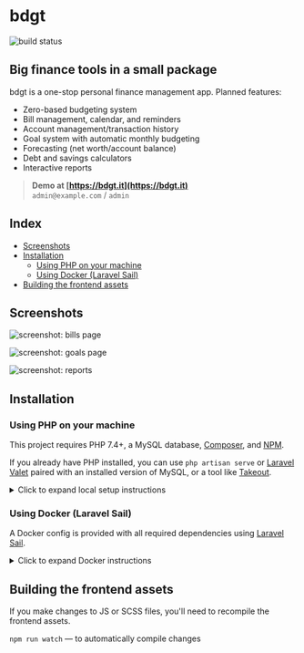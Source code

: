 bdgt
====

![build status](https://img.shields.io/github/actions/workflow/status/sbine/bdgt/tests.yml?branch=main)

## Big finance tools in a small package

bdgt is a one-stop personal finance management app. Planned features:  

- Zero-based budgeting system
- Bill management, calendar, and reminders
- Account management/transaction history
- Goal system with automatic monthly budgeting
- Forecasting (net worth/account balance)
- Debt and savings calculators
- Interactive reports

> **Demo at [https://bdgt.it](https://bdgt.it)**  
> `admin@example.com` / `admin`

## Index

- [Screenshots](#screenshots)
- [Installation](#installation)
  - [Using PHP on your machine](#using-php-on-your-machine)
  - [Using Docker (Laravel Sail)](#using-docker-laravel-sail)
- [Building the frontend assets](#building-the-frontend-assets)

## Screenshots

![screenshot: bills page](https://sarabine.com/bdgt-bills.png)

![screenshot: goals page](https://sarabine.com/bdgt-goals.png)

![screenshot: reports](https://sarabine.com/bdgt-reports.png)

## Installation

### Using PHP on your machine

This project requires PHP 7.4+, a MySQL database, [Composer](https://getcomposer.org/), and [NPM](https://www.npmjs.com/).

If you already have PHP installed, you can use `php artisan serve` or [Laravel Valet](https://laravel.com/docs/valet) paired with an installed version of MySQL, or a tool like [Takeout](https://github.com/tighten/takeout).

<details>
<summary>Click to expand local setup instructions</summary>

Run these commands to install dependencies and configure the app:

```bash
cp .env.example .env # edit the values in .env to suit your environment
composer install
php artisan key:generate
php artisan migrate
php artisan db:seed
npm install
npm run dev
```

A dummy account will be created with the following credentials which can be used to log in and preview the app:  
Email: admin@example.com  
Password: admin
</details>

### Using Docker (Laravel Sail)

A Docker config is provided with all required dependencies using [Laravel Sail](https://laravel.com/docs/sail).

<details>
<summary>Click to expand Docker instructions</summary>

1. Copy the .env file and edit the values to suit your environment:

   ```bash
   cp .env.example .env
   ```
2. If you have Composer installed, run `composer install` to install Laravel Sail. Otherwise, install using the following Docker command (see [the docs](https://laravel.com/docs/8.x/sail#installing-composer-dependencies-for-existing-projects)):
   ```bash
   docker run --rm \
       -v $(pwd):/opt \
       -w /opt \
       laravelsail/php80-composer:latest \
       composer install
   ```

3. Start the containers:

   ```bash
   # Add -d to run in the background
   ./vendor/bin/sail up
   ```

4. Configure the app and build the frontend:

   ```bash
   ./vendor/bin/sail artisan key:generate
   ./vendor/bin/sail artisan migrate
   ./vendor/bin/sail artisan db:seed
   ./vendor/bin/sail npm install
   ./vendor/bin/sail npm run dev
   ```

The app will be available on http://localhost:[APP_PORT], depending on the `APP_PORT` you specified in your .env file (`80` by default).

A dummy account will be created with the following credentials which can be used to log in and preview the app:  
Email: admin@example.com  
Password: admin
</details>

## Building the frontend assets
If you make changes to JS or SCSS files, you'll need to recompile the frontend assets.

`npm run watch` — to automatically compile changes  

